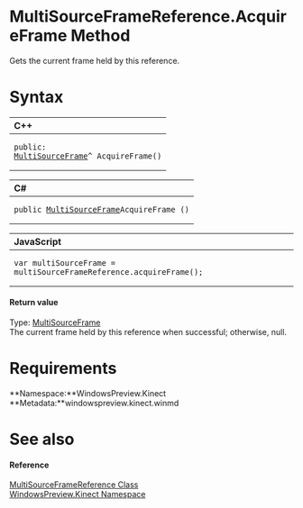 MultiSourceFrameReference.AcquireFrame Method  
=============================================  

Gets the current frame held by this reference. <span id="syntaxSection"></span>

Syntax  
======  

<table>
<colgroup>
<col width="100%" />
</colgroup>
<thead>
<tr class="header">
<th align="left">C++</th>
</tr>
</thead>
<tbody>
<tr class="odd">
<td align="left"><pre><code>public:  
<a href="../../MultiSourceFrame_Class.md">MultiSourceFrame</a>^ AcquireFrame()</code></pre></td>
</tr>
</tbody>
</table>

<table>
<colgroup>
<col width="100%" />
</colgroup>
<thead>
<tr class="header">
<th align="left">C#</th>
</tr>
</thead>
<tbody>
<tr class="odd">
<td align="left"><pre><code>public <a href="../../MultiSourceFrame_Class.md">MultiSourceFrame</a>AcquireFrame ()</code></pre></td>
</tr>
</tbody>
</table>

<table>
<colgroup>
<col width="100%" />
</colgroup>
<thead>
<tr class="header">
<th align="left">JavaScript</th>
</tr>
</thead>
<tbody>
<tr class="odd">
<td align="left"><pre><code>var multiSourceFrame = multiSourceFrameReference.acquireFrame();</code></pre></td>
</tr>
</tbody>
</table>

<span id="ID4ES"></span>
#### Return value  

Type: [MultiSourceFrame](../../MultiSourceFrame_Class.md)  
 The current frame held by this reference when successful; otherwise, null.  

<span id="requirements"></span>

Requirements  
============  

**Namespace:**WindowsPreview.Kinect  
**Metadata:**windowspreview.kinect.winmd  

<span id="ID4EAB"></span>

See also  
========  

<span id="ID4ECB"></span>
#### Reference  

[MultiSourceFrameReference Class](../../MultiSourceFrameReference.md)  
 [WindowsPreview.Kinect Namespace](../../../Kinect.md)  



<!--Please do not edit the data in the comment block below.-->
<!--
TOCTitle : AcquireFrame Method
RLTitle : MultiSourceFrameReference.AcquireFrame Method
KeywordK : AcquireFrame method
KeywordK : MultiSourceFrameReference.AcquireFrame method
KeywordF : WindowsPreview.Kinect.MultiSourceFrameReference.AcquireFrame
KeywordF : MultiSourceFrameReference.AcquireFrame
KeywordF : AcquireFrame
KeywordF : WindowsPreview.Kinect.MultiSourceFrameReference.AcquireFrame
KeywordA : M:WindowsPreview.Kinect.MultiSourceFrameReference.AcquireFrame
AssetID : M:WindowsPreview.Kinect.MultiSourceFrameReference.AcquireFrame
Locale : en-us
CommunityContent : 1
APIType : Managed
APILocation : windowspreview.kinect.winmd
APIName : WindowsPreview.Kinect.MultiSourceFrameReference.AcquireFrame
TargetOS : Windows
TopicType : kbSyntax
DevLang : VB
DevLang : CSharp
DevLang : JavaScript
DevLang : C++
DocSet : K4Wv2
ProjType : K4Wv2Proj
Technology : Kinect for Windows
Product : Kinect for Windows SDK v2
productversion : 20
-->
